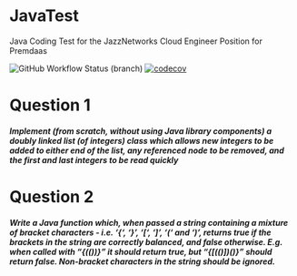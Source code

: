 # JavaTest  
Java Coding Test for the JazzNetworks Cloud Engineer Position for Premdaas



![GitHub Workflow Status (branch)](https://img.shields.io/github/workflow/status/JazzNetCodingTest/JavaTest/Java%20CI%20with%20Maven/master) 
[![codecov](https://codecov.io/gh/JazzNetCodingTest/JavaTest/branch/master/graph/badge.svg)](https://codecov.io/gh/JazzNetCodingTest/JavaTest)


# Question 1
##### Implement (from scratch, without using Java library components) a doubly linked list (of integers) class which allows new integers to be added to either end of the list, any referenced node to be removed, and the first and last integers to be read quickly


# Question 2
##### Write a Java function which, when passed a string containing a mixture of bracket characters -  i.e. ‘{‘, ‘}’, ‘[‘, ‘]’, ‘(‘ and ‘)’, returns true if the brackets in the string are correctly balanced, and false otherwise. E.g. when called with “{[(())]()}” it should return true, but “{[(()])()}” should return false. Non-bracket characters in the string should be ignored.

